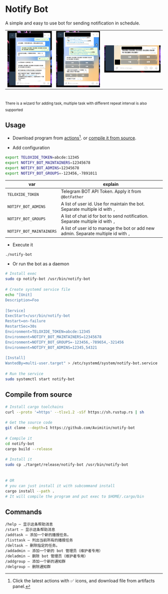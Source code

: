 # Notify Bot

A simple and easy to use bot for sending notification in schedule.


|                                  |                                  |                                  |
|----------------------------------|----------------------------------|----------------------------------|
| <img src="./images/apply1.png"/> | <img src="./images/apply2.png"/> | <img src="./images/result.png"/> |

<br>
<sub>
There is a wizard for adding task,
multiple task with different repeat interval is also supported
</sub>

## Usage

- Download program from [actions](https://github.com/Avimitin/tg-schedule-notify-bot/actions)[^1].
or [compile it from source](#Compile-from-source).

[^1]: Click the latest actions with ✅ icons, and download file from artifacts panel.

- Add configuration

```bash
export TELOXIDE_TOKEN=abcde:12345
export NOTIFY_BOT_MAINTAINERS=12345678
export NOTIFY_BOT_ADMINS=12345678
export NOTIFY_BOT_GROUPS=-123456,-7891011
```

| var                      | explain                                                                             |
|--------------------------|-------------------------------------------------------------------------------------|
| `TELOXIDE_TOKEN`         | Telegram BOT API Token. Apply it from `@BotFather`                                  |
| `NOTIFY_BOT_ADMINS`      | A list of user id. Use for maintain the bot. Separate multiple id with `,`          |
| `NOTIFY_BOT_GROUPS`      | A list of chat id for bot to send notification. Separate multiple id with `,`       |
| `NOTIFY_BOT_MAINTAINERS` | A list of user id to manage the bot or add new admin. Separate multiple id with `,` |

- Execute it

```bash
./notify-bot
```

- Or run the bot as a daemon

```bash
# Install exec
sudo cp notify-bot /usr/bin/notify-bot

# Create systemd service file
echo "[Unit]
Description=Foo

[Service]
ExecStart=/usr/bin/notify-bot
Restart=on-failure
RestartSec=30s
Environment=TELOXIDE_TOKEN=abcde:12345
Environment=NOTIFY_BOT_MAINTAINERS=12345678
Environment=NOTIFY_BOT_GROUPS=-123456,-789654,-321456
Environment=NOTIFY_BOT_ADMINS=12345,54321

[Install]
WantedBy=multi-user.target" > /etc/systemd/system/notify-bot.service

# Run the service
sudo systemctl start notify-bot
```

## Compile from source

```bash
# Install cargo toolchains
curl --proto '=https' --tlsv1.2 -sSf https://sh.rustup.rs | sh

# Get the source code
git clone --depth=1 https://github.com/Avimitin/notify-bot

# Compile it
cd notify-bot
cargo build --release

# Install it
sudo cp ./target/release/notify-bot /usr/bin/notify-bot


# OR
# you can just install it with subcommand install
cargo install --path .
# It will compile the program and put exec to $HOME/.cargo/bin
```

## Commands

```text
/help — 显示这条帮助消息
/start — 显示这条帮助消息
/addtask — 添加一个新的播报任务。
/listtask — 列出当前所有的播报任务
/deltask — 删除指定的任务。
/addadmin — 添加一个新的 bot 管理员（维护者专用）
/deladmin — 删除 bot 管理员（维护者专用）
/addgroup — 添加一个新的通知群
/delgroup — 删除通知群
```
